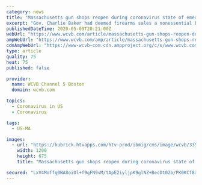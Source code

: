 ```yaml
---
category: news
title: "Massachusetts gun shops reopen during coronavirus state of emergency"
excerpt: "Gov. Charlie Baker had deemed firearms sales a nonessential business during the coronavirus state of emergency."
publishedDateTime: 2020-05-09T20:21:00Z
webUrl: "https://www.wcvb.com/article/massachusetts-gun-shops-reopen-during-coronavirus-state-of-emergency-after-federal-judge-rules-against-state/32424666"
ampWebUrl: "https://www.wcvb.com/amp/article/massachusetts-gun-shops-reopen-during-coronavirus-state-of-emergency-after-federal-judge-rules-against-state/32424666"
cdnAmpWebUrl: "https://www-wcvb-com.cdn.ampproject.org/c/s/www.wcvb.com/amp/article/massachusetts-gun-shops-reopen-during-coronavirus-state-of-emergency-after-federal-judge-rules-against-state/32424666"
type: article
quality: 75
heat: 75
published: false

provider:
  name: WCVB Channel 5 Boston
  domain: wcvb.com

topics:
  - Coronavirus in US
  - Coronavirus

tags:
  - US-MA

images:
  - url: "https://kubrick.htvapps.com/htv-prod/ibmig/cms/image/wcvb/33567438-img-gun-shop-owner-says-escape-hasn-t-led-to-sales-surge.jpg?crop=1.00xw:1.00xh;0,0&resize=1200:*"
    width: 1200
    height: 675
    title: "Massachusetts gun shops reopen during coronavirus state of emergency"

secured: "LxV4Moffg0WA8oiUl+f9gFN9vM/tApE2iyljpK9glNZ+BecOt02b/PK0KCf8xu8U7jKCzS5ZMi3OmDRYqW8JY+Di7M2mA/RZKXqjPenINtcJpA1iaqyArE74nySOlP2IsSDIO3duYVid59RMFz1DevLi6x7oWaouE4fhVRQfK3jS52SRZVOFAg4fg5AAZbmRP+wZKoclmv6M/VAN0MPR0+0GhRh6RYd2zW7z0uV8cV4E3IIdIa25BU3JulQt/ZYplGnFjVSaCEIIcXqfdQCg6oK3DmzBgCpWXo2ExJrLNIzLwbxMUyGJZiBMjcyqnYv5U4a2+G5IcWIsD4lsNYkbnPsPaVvaN0ZRg3siI9zcVcnV3fJ0QKPRHybGHCjt5M7OHhaSaSeTIICZZqBOADnTci5d6mdfzX1l99nog2lwG4HusNi1+0DubhmLPJJX1sn8kksm0XHTpIUSvWWa4vGbCf8c4lPRtJT07idoTCS/jsQ=;GBOUWDQOegw1XxpcgfBpMg=="
---
```


